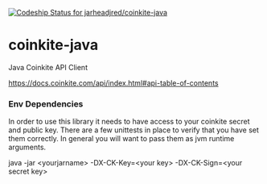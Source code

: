 [ ![Codeship Status for jarheadjred/coinkite-java](https://codeship.io/projects/20fafae0-b87c-0132-2c2e-668bc7234501/status)](https://codeship.io/projects/71411)


# coinkite-java
Java Coinkite API Client

https://docs.coinkite.com/api/index.html#api-table-of-contents

### Env Dependencies
In order to use this library it needs to have access to your coinkite secret and public key. There are a few unittests 
in place to verify that you have set them correctly. In general you will want to pass them as jvm runtime arguments.

java -jar &lt;yourjarname&gt; -DX-CK-Key=&lt;your key&gt; -DX-CK-Sign=&lt;your secret key&gt;



